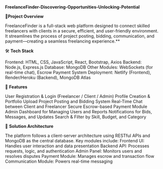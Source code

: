 **FreelanceFinder-Discovering-Opportunities-Unlocking-Potential**

📌**Project Overview**


FreelanceFinder is a full-stack web platform designed to connect skilled freelancers with clients in a secure, efficient, and user-friendly environment. It streamlines the process of project posting, bidding, communication, and payment—creating a seamless freelancing experience.**

🛠️ **Tech Stack**


Frontend: HTML, CSS, JavaScript, React, Bootstrap, Axios
Backend: Node.js, Express.js
Database: MongoDB
Other Modules: WebSockets (for real-time chat), Escrow Payment System
Deployment: Netlify (Frontend), Render/Heroku (Backend), MongoDB Atlas

🔧 **Features**


User Registration & Login (Freelancer / Client / Admin)
Profile Creation & Portfolio Upload
Project Posting and Bidding System
Real-Time Chat between Client and Freelancer
Secure Escrow-based Payment Module
Admin Dashboard for Managing Users and Reports
Notifications for Bids, Messages, and Updates
Search & Filter by Skill, Budget, and Category

🧩 **Solution Architecture**


The platform follows a client-server architecture using RESTful APIs and MongoDB as the central database. Key modules include:
Frontend UI: Handles user interaction and data presentation
Backend API: Processes requests, logic, and authentication
Admin Panel: Monitors users and resolves disputes
Payment Module: Manages escrow and transaction flow
Communication Module: Powers real-time messaging
